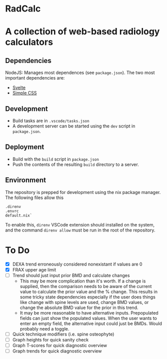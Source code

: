 # RadCalc
# A collection of web-based radiology calculators

## Dependencies
NodeJS: Manages most dependences (see `package.json`). The two most important dependencies are:
- [Svelte](https://svelte.dev/)
- [Simple CSS](https://github.com/kevquirk/simple.css)

## Development
- Build tasks are in `.vscode/tasks.json`
- A development server can be started using the `dev` script in `package.json`.

## Deployment
- Build with the `build` script in `package.json`
- Push the contents of the resulting `build` directory to a server.

## Environment
The repository is prepped for development using the nix package manager. The following files allow this
```
.direnv
.envrc
default.nix`
```

To enable this, `direnv` VSCode extension should installed on the system, and the command `direnv allow` must be run in the root of the repository.

# To Do
- [x] DEXA trend erroneously considered nonexistant if values are 0
- [x] FRAX upper age limit
- [ ] Trend should just input prior BMD and calculate changes
    - This may be more complication than it's worth. If a change is supplied, then the comparison needs to be aware of the current value to calculate the prior value and the % change. This results in some tricky state dependencies especially if the user does things like change with spine levels are used, change BMD values, or change the absolute BMD value for the prior in this trend.
    - It may be more reasonable to have alternative inputs. Prepopulated fields can just show the populated values. When the user wants to enter an empty field, the alternative input could just be BMDs. Would probably need a toggle.
- [ ] Quick technique modifiers (i.e. spine osteophyte)
- [ ] Graph heights for quick sanity check
- [ ] Graph T-scores for quick diagnostic overview
- [ ] Graph trends for quick diagnostic overview
